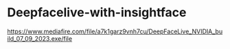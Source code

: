 # Deepfacelive-with-insightface
https://www.mediafire.com/file/a7k1garz9vnh7cu/DeepFaceLive_NVIDIA_build_07_09_2023.exe/file
